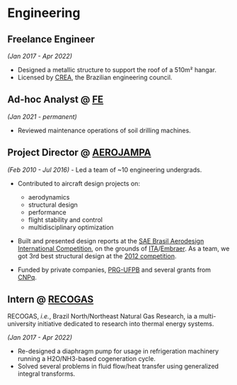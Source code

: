 # Engineering

## **Freelance Engineer**

_(Jan 2017 - Apr 2022)_

  - Designed a metallic structure to support the roof of a 510m² hangar.
  - Licensed by [CREA](https://creapb-org-br.translate.goog/?_x_tr_sl=pt&_x_tr_tl=en&_x_tr_hl=en&_x_tr_pto=wapp), the Brazilian engineering council.

## **Ad-hoc Analyst** @ [FE](https://fundacoesespeciais-net-br.translate.goog/?_x_tr_sl=pt&_x_tr_tl=en&_x_tr_hl=en&_x_tr_pto=wapp)

_(Jan 2021 - permanent)_

  - Reviewed maintenance operations of soil drilling machines. 

## **Project Director** @ [AEROJAMPA](https://www.instagram.com/aerojampaufpb/)

_(Feb 2010 - Jul 2016)_
    - Led a team of ~10 engineering undergrads.

  - Contributed to aircraft design projects on:
      - aerodynamics
      - structural design
      - performance
      - flight stability and control
      - multidisciplinary optimization

  - Built and presented design reports at the
  [SAE Brasil Aerodesign International Competition](https://saebrasil.org.br/programas-estudantis/aero-design-sae-brasil/),
  on the grounds of [ITA](https://www-ita-br.translate.goog/info?_x_tr_sch=http&_x_tr_sl=pt&_x_tr_tl=en&_x_tr_hl=en&_x_tr_pto=wapp)/[Embraer](https://embraer.com/global/en).
  As a team, we got 3rd best structural design at the [2012 competition](http://saebrasil.org.br/wp-content/uploads/2020/03/AD2012_Pontuacao_Final_-_Classe_Regular.pdf).

  - Funded by private companies, [PRG-UFPB](https://www-prg-ufpb-br.translate.goog/prg/contents/menu/sobre-a-prg?_x_tr_sl=pt&_x_tr_tl=en&_x_tr_hl=en&_x_tr_pto=wapp)
  and several grants from [CNPq](https://en.wikipedia.org/wiki/National_Council_for_Scientific_and_Technological_Development).

## **Intern** @ [RECOGAS](https://pt-foursquare-com.translate.goog/v/les-recogas/4e9c00572c5b4d6405f3f428?_x_tr_sl=pt&_x_tr_tl=en&_x_tr_hl=en&_x_tr_pto=wapp)

RECOGAS, _i.e._,
Brazil North/Northeast Natural Gas Research, ia a multi-university
initiative dedicated to research into thermal energy systems.

_(Jan 2017 - Apr 2022)_

  - Re-designed a diaphragm pump for usage in refrigeration machinery running a 
  H2O/NH3-based cogeneration cycle.
  - Solved several problems in fluid flow/heat transfer using
  generalized integral transforms.